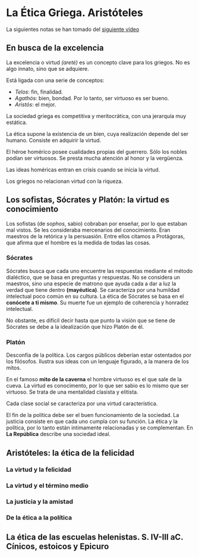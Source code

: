 # La Ética Griega. Aristóteles

La siguientes notas se han tomado del [siguiente vídeo](https://www.intecca.uned.es/portalavip/grabacion.php?ID_Sala=55583&ID_Grabacion=133432&hashData=b6d5277632c9b58d6a50ec0673a4c108&amp%3BparamsToCheck=SURfR3JhYmFjaW9uLElEX1NhbGEs)

## En busca de la excelencia

La excelencia o virtud *(areté)* es un concepto clave para los griegos. No es algo innato, sino que se adquiere. 

Está ligada con una serie de conceptos:
- *Telos*: fin, finalidad.
- *Agathós*: bien, bondad. Por lo tanto, ser virtuoso es ser bueno.
- *Aristós*: el mejor.

La sociedad griega es competitiva y meritocrática, con una jerarquía muy estática.

La ética supone la existencia de un bien, cuya realización depende del ser humano. Consiste en adquirir la virtud.

El héroe homérico posee cualidades propias del guerrero. Sólo los nobles podían ser virtuosos. Se presta mucha atención al honor y la vergüenza.

Las ideas homéricas entran en crisis cuando se inicia la virtud. 

Los griegos no relacionan virtud con la riqueza.

## Los sofistas, Sócrates y Platón: la virtud es conocimiento

Los sofistas (de *sophos*, sabio) cobraban por enseñar, por lo que estaban mal vistos. Se les consideraba mercenarios del conocimiento. Eran maestros de la retórica y la persuasión. Entre ellos citamos a Protágoras, que afirma que el hombre es la medida de todas las cosas.

### Sócrates

Sócrates busca que cada uno encuentre las respuestas mediante el método dialéctico, que se basa en preguntas y respuestas. No se considera un maestros, sino una especie de matrono que ayuda cada a dar a luz la verdad que tiene dentro **(mayéutica)**. Se caracteriza por una humildad intelectual poco común en su cultura. La ética de Sócrates se basa en el **conócete a ti mismo**. Su muerte fue un ejemplo de coherencia y honradez intelectual. 

No obstante, es difícil decir hasta que punto la visión que se tiene de Sócrates se debe a la idealización que hizo Platón de él.

### Platón

Desconfía de la política. Los cargos públicos deberían estar ostentados por los filósofos. Ilustra sus ideas con un lenguaje figurado, a la manera de los mitos.

En el famoso **mito de la caverna** el hombre virtuoso es el que sale de la cueva.  La virtud es conocimento, por lo que ser sabio es lo mismo que ser virtuoso. Se trata de una mentalidad clasista y elitista.

Cada clase social se caracteriza por una virtud característica.

El fin de la política debe ser el buen funcionamiento de la sociedad. La justicia consiste en que cada uno cumpla con su función. La ética y la política, por lo tanto están intimamente relacionadas y se complementan.
En **La República** describe una sociedad ideal.
## Aristóteles: la ética de la felicidad

### La virtud y la felicidad

### La virtud y el término medio

### La justicia y la amistad

### De la ética a la política

## La ética de las escuelas helenistas. S. IV-III aC. Cínicos, estoicos y Epicuro

